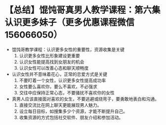 # 【总结】馄饨哥真男人教学课程：第六集认识更多妹子（更多优惠课程微信156066050）

-   馄饨哥教学课程：认识更多女性的重要性，资源收集是关键
    1.  认识更多女性比形象建设更重要
    2.  认识女性能提高找到女朋友的机会
    3.  认识女性可以改善心态和聊天顺畅度
-   认识女性并不意味着花心，正常的恋爱方式是关键
    1.  不要盯着一个女性，认识更多女性提高成功率
    2.  女性要么喜欢你，要么不喜欢，不必强求
    3.  交往中应保持正常心态，不要骚扰不喜欢你的女性
-   真男人应该直接面对喜欢的女生，不要逃避或绕弯子，要勇敢地表白和沟通。
    1.  直接交流比在网上聊天更能展现男人魅力。
    2.  设立每日目标，如搜集多少个资源，才能不断提升自己。
    3.  收集资源的方式包括社交软件、朋友介绍和参加活动。